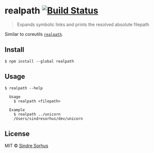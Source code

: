# realpath [![Build Status](https://travis-ci.org/sindresorhus/realpath.svg?branch=master)](https://travis-ci.org/sindresorhus/realpath)

> Expands symbolic links and prints the resolved absolute filepath

Similar to coreutils [`realpath`](http://www.gnu.org/software/coreutils/manual/html_node/realpath-invocation.html).


## Install

```
$ npm install --global realpath
```


## Usage

```
$ realpath --help

  Usage
    $ realpath <filepath>

  Example
    $ realpath ../unicorn
    /Users/sindresorhus/dev/unicorn
```


## License

MIT © [Sindre Sorhus](https://sindresorhus.com)
